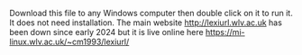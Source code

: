 Download this file to any Windows computer then double click on it to run it. It does not need installation.
The main website http://lexiurl.wlv.ac.uk has been down since early 2024 but it is live online here https://mi-linux.wlv.ac.uk/~cm1993/lexiurl/ 
